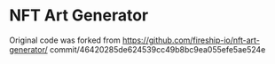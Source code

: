 # NFT Art Generator


Original code was forked from 
https://github.com/fireship-io/nft-art-generator/
commit/46420285de624539cc49b8bc9ea055efe5ae524e